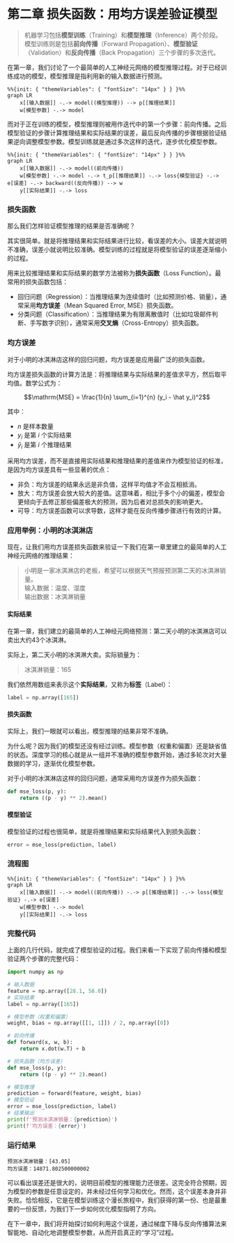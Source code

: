 # 第二章 损失函数：用均方误差验证模型

> 机器学习包括**模型训练**（Training）和**模型推理**（Inference）两个阶段。<br>
> 模型训练则是包括**前向传播**（Forward Propagation）、**模型验证**（Validation）和**反向传播**（Back Propagation）三个步骤的多次迭代。

在第一章，我们讨论了一个最简单的人工神经元网络的模型推理过程。对于已经训练成功的模型，模型推理是指利用新的输入数据进行预测。

```mermaid
%%{init: { "themeVariables": { "fontSize": "14px" } } }%%
graph LR
    x[[输入数据]] -.-> model((模型推理)) --> p[[推理结果]]
    w[模型参数] -.-> model
```

而对于正在训练的模型，模型推理则被用作迭代中的第一个步骤：前向传播。之后模型验证的步骤计算推理结果和实际结果的误差，最后反向传播的步骤根据验证结果逆向调整模型参数。模型训练就是通过多次这样的迭代，逐步优化模型参数。

```mermaid
%%{init: { "themeVariables": { "fontSize": "14px" } } }%%
graph LR
    x[[输入数据]] -.-> model((前向传播))
    w[模型参数] -.-> model -.-> t_p[[推理结果]] -.-> loss{模型验证} -.-> e[误差] -.-> backward((反向传播)) --> w
    y[[实际结果]] -.-> loss
```

### 损失函数

那么我们怎样验证模型推理的结果是否准确呢？

其实很简单。就是将推理结果和实际结果进行比较，看误差的大小。误差大就说明不准确，误差小就说明比较准确。模型训练的过程就是将模型验证的误差逐渐缩小的过程。

用来比较推理结果和实际结果的数学方法被称为**损失函数**（Loss Function）。最常用的损失函数包括：

- 回归问题（Regression）：当推理结果为连续值时（比如预测价格、销量），通常采用**均方误差**（Mean Squared Error, MSE）损失函数。
- 分类问题（Classification）：当推理结果为有限离散值时（比如垃圾邮件判断、手写数字识别），通常采用**交叉熵**（Cross-Entropy）损失函数。

### 均方误差

对于小明的冰淇淋店这样的回归问题，均方误差是应用最广泛的损失函数。

均方误差损失函数的计算方法是：将推理结果与实际结果的差值求平方，然后取平均值。数学公式为：

$$\mathrm{MSE} = \frac{1}{n} \sum_{i=1}^{n} (y_i - \hat y_i)^2$$

其中：
- $n$ 是样本数量
- $y_i$ 是第 $i$ 个实际结果
- $\hat y_i$ 是第 $i$ 个推理结果

采用均方误差，而不是直接用实际结果和推理结果的差值来作为模型验证的标准，是因为均方误差具有一些显著的优点：
- 非负：均方误差的结果永远是非负值，这样平均值才不会互相抵消。
- 放大：均方误差会放大较大的差值。这意味着，相比于多个小的偏差，模型会更倾向于去修正那些偏差极大的预测，因为后者对总损失的影响更大。
- 可导：均方误差函数可以求导数，这样才能在反向传播步骤进行有效的计算。

### 应用举例：小明的冰淇淋店

现在，让我们用均方误差损失函数来验证一下我们在第一章里建立的最简单的人工神经元网络的推理结果：

> 小明是一家冰淇淋店的老板，希望可以根据天气预报预测第二天的冰淇淋销量。<br>
> 输入数据：温度、湿度<br>
> 输出数据：冰淇淋销量

#### 实际结果

在第一章，我们建立的最简单的人工神经元网络预测：第二天小明的冰淇淋店可以卖出大约43个冰淇淋。

实际上，第二天小明的冰淇淋大卖。实际销量为：

> 冰淇淋销量：165

我们依然用数组来表示这个**实际结果**，又称为**标签**（Label）：

```python
label = np.array([165])
```

#### 损失函数

实际上，我们一眼就可以看出，模型推理的结果非常不准确。

为什么呢？因为我们的模型还没有经过训练。模型参数（权重和偏置）还是缺省值的状态。深度学习的核心就是从一组并不准确的模型参数开始，通过多轮次对大量数据的学习，逐渐优化模型参数。

对于小明的冰淇淋店这样的回归问题，通常采用均方误差作为损失函数：

```python
def mse_loss(p, y):
    return ((p - y) ** 2).mean()
```

#### 模型验证

模型验证的过程也很简单，就是将推理结果和实际结果代入到损失函数：

```python
error = mse_loss(prediction, label)
```

### 流程图

```mermaid
%%{init: { "themeVariables": { "fontSize": "14px" } } }%%
graph LR
    x[[输入数据]] -.-> model((前向传播)) -.-> p[[推理结果]] -.-> loss{模型验证} -.-> e[误差]
    w[模型参数] -.-> model
    y[[实际结果]] -.-> loss
```

### 完整代码

上面的几行代码，就完成了模型验证的过程。我们来看一下实现了前向传播和模型验证两个步骤的完整代码：

```python
import numpy as np

# 输入数据
feature = np.array([28.1, 58.0])
# 实际结果
label = np.array([165])

# 模型参数（权重和偏置）
weight, bias = np.array([[1, 1]]) / 2, np.array([0])

# 前向传播
def forward(x, w, b):
    return x.dot(w.T) + b

# 损失函数（均方误差）
def mse_loss(p, y):
    return ((p - y) ** 2).mean()

# 模型推理
prediction = forward(feature, weight, bias)
# 模型验证
error = mse_loss(prediction, label)
# 结果输出
print(f'预测冰淇淋销量：{prediction}')
print(f'均方误差：{error}')
```

### 运行结果

```text
预测冰淇淋销量：[43.05]
均方误差：14871.802500000002
```

可以看出误差还是很大的，说明目前模型的推理能力还很差。这完全符合预期，因为模型的参数是任意设定的，并未经过任何学习和优化。然而，这个误差本身并非失败。恰恰相反，它是在模型训练这个漫长旅程中，我们获得的第一份、也是最重要的一份反馈，为我们下一步如何优化模型指明了方向。

在下一章中，我们将开始探讨如何利用这个误差，通过梯度下降与反向传播算法来智能地、自动化地调整模型参数，从而开启真正的“学习”过程。